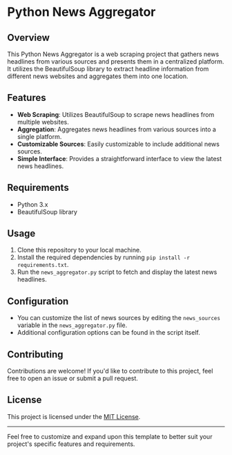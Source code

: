 # Python News Aggregator

## Overview
This Python News Aggregator is a web scraping project that gathers news headlines from various sources and presents them in a centralized platform. It utilizes the BeautifulSoup library to extract headline information from different news websites and aggregates them into one location.

## Features
- **Web Scraping**: Utilizes BeautifulSoup to scrape news headlines from multiple websites.
- **Aggregation**: Aggregates news headlines from various sources into a single platform.
- **Customizable Sources**: Easily customizable to include additional news sources.
- **Simple Interface**: Provides a straightforward interface to view the latest news headlines.

## Requirements
- Python 3.x
- BeautifulSoup library

## Usage
1. Clone this repository to your local machine.
2. Install the required dependencies by running `pip install -r requirements.txt`.
3. Run the `news_aggregator.py` script to fetch and display the latest news headlines.

## Configuration
- You can customize the list of news sources by editing the `news_sources` variable in the `news_aggregator.py` file.
- Additional configuration options can be found in the script itself.

## Contributing
Contributions are welcome! If you'd like to contribute to this project, feel free to open an issue or submit a pull request.

## License
This project is licensed under the [MIT License](LICENSE).

---

Feel free to customize and expand upon this template to better suit your project's specific features and requirements.
